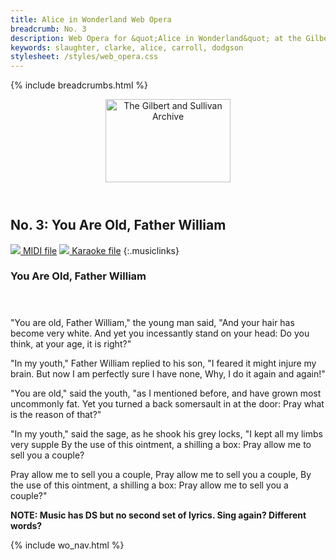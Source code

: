 ```yaml
---
title: Alice in Wonderland Web Opera
breadcrumb: No. 3
description: Web Opera for &quot;Alice in Wonderland&quot; at the Gilbert and Sullivan Archive
keywords: slaughter, clarke, alice, carroll, dodgson
stylesheet: /styles/web_opera.css
---
```


{% include breadcrumbs.html %}
<header>
    <a href="../../index.html"><img src="https://gsarchive.net/layout/images/logo3sm.jpg" alt="The Gilbert and Sullivan Archive" width="200" height="133" border="0"></a>
    <div class=titlecard style="background-color: #ffffcc; background-image: url(../graphics/title.gif)" title="Alice in Wonderland"></div>
</header>

## No. 3: You Are Old, Father William

[ ![](/layout/images/midi.gif) MIDI file](../alice/aiw03.mid)
[ ![](/layout/images/midi_karaoke.gif) Karaoke file](../alice/kar/aiw03.kar)
{:.musiclinks}

### You Are Old, Father William
#### &nbsp;
"You are old, Father William," the young man said,
"And your hair has become very white.
And yet you incessantly stand on your head:
Do you think, at your age, it is right?"

"In my youth," Father William replied to his son,
"I feared it might injure my brain.
But now I am perfectly sure I have none,
Why, I do it again and again!"

"You are old," said the youth, "as I mentioned before,
and have grown most uncommonly fat.
Yet you turned a back somersault in at the door:
Pray what is the reason of that?"

"In my youth," said the sage, as he shook his grey locks,
"I kept all my limbs very supple
By the use of this ointment, a shilling a box:
Pray allow me to sell you a couple?

Pray allow me to sell you a couple,
Pray allow me to sell you a couple,
By the use of this ointment, a shilling a box:
Pray allow me to sell you a couple?"

**NOTE: Music has DS but no second set of lyrics. Sing again? Different words?**

{% include wo_nav.html %}
